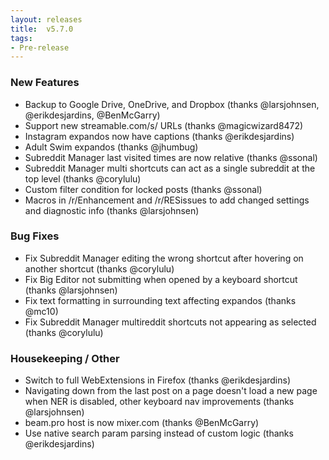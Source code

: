 ```yaml
---
layout: releases
title:  v5.7.0
tags:
- Pre-release
---
```


### New Features

- Backup to Google Drive, OneDrive, and Dropbox (thanks @larsjohnsen, @erikdesjardins, @BenMcGarry)
- Support new streamable.com/s/ URLs (thanks @magicwizard8472)
- Instagram expandos now have captions (thanks @erikdesjardins)
- Adult Swim expandos (thanks @jhumbug)
- Subreddit Manager last visited times are now relative (thanks @ssonal)
- Subreddit Manager multi shortcuts can act as a single subreddit at the top level (thanks @corylulu)
- Custom filter condition for locked posts (thanks @ssonal)
- Macros in /r/Enhancement and /r/RESissues to add changed settings and diagnostic info (thanks @larsjohnsen)

### Bug Fixes

- Fix Subreddit Manager editing the wrong shortcut after hovering on another shortcut (thanks @corylulu)
- Fix Big Editor not submitting when opened by a keyboard shortcut (thanks @larsjohnsen)
- Fix text formatting in surrounding text affecting expandos (thanks @mc10)
- Fix Subreddit Manager multireddit shortcuts not appearing as selected (thanks @corylulu)

### Housekeeping / Other

- Switch to full WebExtensions in Firefox (thanks @erikdesjardins)
- Navigating down from the last post on a page doesn't load a new page when NER is disabled, other keyboard nav improvements (thanks @larsjohnsen)
- beam.pro host is now mixer.com (thanks @BenMcGarry)
- Use native search param parsing instead of custom logic (thanks @erikdesjardins)

